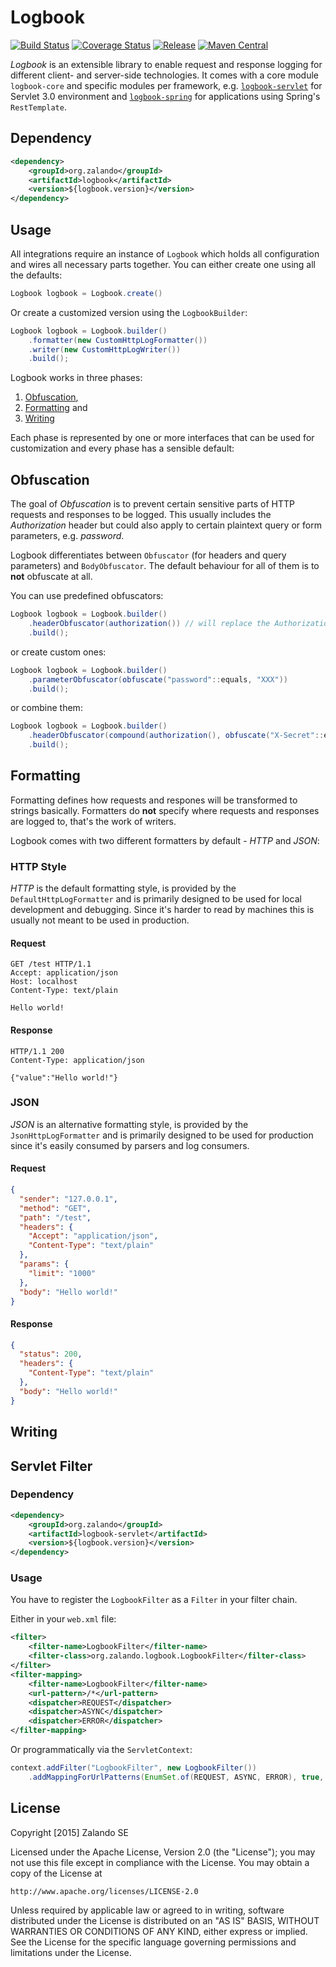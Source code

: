 # Logbook

[![Build Status](https://img.shields.io/travis/zalando/logbook.svg)](https://travis-ci.org/zalando/logbook)
[![Coverage Status](https://img.shields.io/coveralls/zalando/logbook.svg)](https://coveralls.io/r/zalando/logbook)
[![Release](https://img.shields.io/github/release/zalando/logbook.svg)](https://github.com/zalando/logbook/releases)
[![Maven Central](https://img.shields.io/maven-central/v/org.zalando/logbook.svg)](https://maven-badges.herokuapp.com/maven-central/org.zalando/logbook)

*Logbook* is an extensible library to enable request and response logging for different client- and server-side technologies. It comes with a core module `logbook-core` and specific modules per framework, e.g. [`logbook-servlet`](#servlet) for Servlet 3.0 environment and [`logbook-spring`](#spring) for applications using Spring's `RestTemplate`.

## Dependency

```xml
<dependency>
    <groupId>org.zalando</groupId>
    <artifactId>logbook</artifactId>
    <version>${logbook.version}</version>
</dependency>
```
## Usage

All integrations require an instance of `Logbook` which holds all configuration and wires all necessary parts together. You can either create one using all the defaults:

```java
Logbook logbook = Logbook.create()
```

Or create a customized version using the `LogbookBuilder`:

```java
Logbook logbook = Logbook.builder()
    .formatter(new CustomHttpLogFormatter())
    .writer(new CustomHttpLogWriter())
    .build();
```

Logbook works in three phases:

1. [Obfuscation](#obfuscation),
2. [Formatting](#formatting) and
3. [Writing](#writing)

Each phase is represented by one or more interfaces that can be used for customization and every phase has a sensible default:

## Obfuscation

The goal of *Obfuscation* is to prevent certain sensitive parts of HTTP requests and responses to be logged. This usually includes the *Authorization* header but could also apply to certain plaintext query or form parameters, e.g. *password*.

Logbook differentiates between `Obfuscator` (for headers and query parameters) and `BodyObfuscator`. The default behaviour for all of them is to **not** obfuscate at all.

You can use predefined obfuscators:

```java
Logbook logbook = Logbook.builder()
    .headerObfuscator(authorization()) // will replace the Authorization header value with XXX
    .build();
```

or create custom ones:

```java
Logbook logbook = Logbook.builder()
    .parameterObfuscator(obfuscate("password"::equals, "XXX"))
    .build();
```

or combine them:

```java
Logbook logbook = Logbook.builder()
    .headerObfuscator(compound(authorization(), obfuscate("X-Secret"::equals, "XXX")))
    .build();
```

## Formatting

Formatting defines how requests and respones will be transformed to strings basically. Formatters do **not** specify where requests and responses are logged to, that's the work of writers.

Logbook comes with two different formatters by default - *HTTP* and *JSON*:

### HTTP Style

*HTTP* is the default formatting style, is provided by the `DefaultHttpLogFormatter` and is primarily designed to be used for local development and debugging. Since it's harder to read by machines this is usually not meant to be used in production.

#### Request

```http
GET /test HTTP/1.1
Accept: application/json
Host: localhost
Content-Type: text/plain

Hello world!
```

#### Response

```http
HTTP/1.1 200
Content-Type: application/json

{"value":"Hello world!"}
```

### JSON

*JSON* is an alternative formatting style, is provided by the `JsonHttpLogFormatter` and is primarily designed to be used for production since it's easily consumed by parsers and log consumers.

#### Request

```json
{
  "sender": "127.0.0.1",
  "method": "GET",
  "path": "/test",
  "headers": {
    "Accept": "application/json",
    "Content-Type": "text/plain"
  },
  "params": {
    "limit": "1000"
  },
  "body": "Hello world!"
}
```

#### Response

```json
{
  "status": 200,
  "headers": {
    "Content-Type": "text/plain"
  },
  "body": "Hello world!"
}
```

## Writing

## Servlet Filter

### Dependency

```xml
<dependency>
    <groupId>org.zalando</groupId>
    <artifactId>logbook-servlet</artifactId>
    <version>${logbook.version}</version>
</dependency>
```

### Usage

You have to register the `LogbookFilter` as a `Filter` in your filter chain.

Either in your `web.xml` file:

```xml
<filter>
    <filter-name>LogbookFilter</filter-name>
    <filter-class>org.zalando.logbook.LogbookFilter</filter-class>
</filter>
<filter-mapping>
    <filter-name>LogbookFilter</filter-name>
    <url-pattern>/*</url-pattern>
    <dispatcher>REQUEST</dispatcher>
    <dispatcher>ASYNC</dispatcher>
    <dispatcher>ERROR</dispatcher>
</filter-mapping>
```

Or programmatically via the `ServletContext`:

```java
context.addFilter("LogbookFilter", new LogbookFilter())
    .addMappingForUrlPatterns(EnumSet.of(REQUEST, ASYNC, ERROR), true, "/*"); 
```

## License

Copyright [2015] Zalando SE

Licensed under the Apache License, Version 2.0 (the "License");
you may not use this file except in compliance with the License.
You may obtain a copy of the License at

    http://www.apache.org/licenses/LICENSE-2.0

Unless required by applicable law or agreed to in writing, software
distributed under the License is distributed on an "AS IS" BASIS,
WITHOUT WARRANTIES OR CONDITIONS OF ANY KIND, either express or implied.
See the License for the specific language governing permissions and
limitations under the License.
